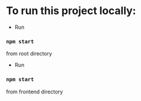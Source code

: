 # To run this project locally:

- Run

### `npm start`

from root directory

- Run

### `npm start`

from frontend directory
